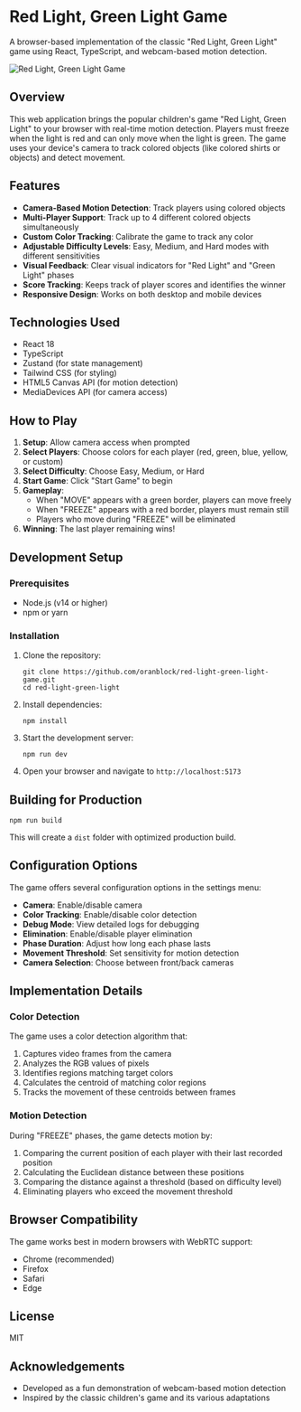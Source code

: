 # Red Light, Green Light Game

A browser-based implementation of the classic "Red Light, Green Light" game using React, TypeScript, and webcam-based motion detection.

![Red Light, Green Light Game](https://github.com/oranblock/red-light-green-light-game/raw/main/public/game-screenshot.png)

## Overview

This web application brings the popular children's game "Red Light, Green Light" to your browser with real-time motion detection. Players must freeze when the light is red and can only move when the light is green. The game uses your device's camera to track colored objects (like colored shirts or objects) and detect movement.

## Features

- **Camera-Based Motion Detection**: Track players using colored objects
- **Multi-Player Support**: Track up to 4 different colored objects simultaneously
- **Custom Color Tracking**: Calibrate the game to track any color
- **Adjustable Difficulty Levels**: Easy, Medium, and Hard modes with different sensitivities
- **Visual Feedback**: Clear visual indicators for "Red Light" and "Green Light" phases
- **Score Tracking**: Keeps track of player scores and identifies the winner
- **Responsive Design**: Works on both desktop and mobile devices

## Technologies Used

- React 18
- TypeScript
- Zustand (for state management)
- Tailwind CSS (for styling)
- HTML5 Canvas API (for motion detection)
- MediaDevices API (for camera access)

## How to Play

1. **Setup**: Allow camera access when prompted
2. **Select Players**: Choose colors for each player (red, green, blue, yellow, or custom)
3. **Select Difficulty**: Choose Easy, Medium, or Hard
4. **Start Game**: Click "Start Game" to begin
5. **Gameplay**:
   - When "MOVE" appears with a green border, players can move freely
   - When "FREEZE" appears with a red border, players must remain still
   - Players who move during "FREEZE" will be eliminated
6. **Winning**: The last player remaining wins!

## Development Setup

### Prerequisites

- Node.js (v14 or higher)
- npm or yarn

### Installation

1. Clone the repository:
   ```
   git clone https://github.com/oranblock/red-light-green-light-game.git
   cd red-light-green-light
   ```

2. Install dependencies:
   ```
   npm install
   ```

3. Start the development server:
   ```
   npm run dev
   ```

4. Open your browser and navigate to `http://localhost:5173`

## Building for Production

```
npm run build
```

This will create a `dist` folder with optimized production build.

## Configuration Options

The game offers several configuration options in the settings menu:

- **Camera**: Enable/disable camera
- **Color Tracking**: Enable/disable color detection
- **Debug Mode**: View detailed logs for debugging
- **Elimination**: Enable/disable player elimination
- **Phase Duration**: Adjust how long each phase lasts
- **Movement Threshold**: Set sensitivity for motion detection
- **Camera Selection**: Choose between front/back cameras

## Implementation Details

### Color Detection

The game uses a color detection algorithm that:
1. Captures video frames from the camera
2. Analyzes the RGB values of pixels
3. Identifies regions matching target colors
4. Calculates the centroid of matching color regions
5. Tracks the movement of these centroids between frames

### Motion Detection

During "FREEZE" phases, the game detects motion by:
1. Comparing the current position of each player with their last recorded position
2. Calculating the Euclidean distance between these positions
3. Comparing the distance against a threshold (based on difficulty level)
4. Eliminating players who exceed the movement threshold

## Browser Compatibility

The game works best in modern browsers with WebRTC support:
- Chrome (recommended)
- Firefox
- Safari
- Edge

## License

MIT

## Acknowledgements

- Developed as a fun demonstration of webcam-based motion detection
- Inspired by the classic children's game and its various adaptations